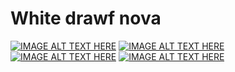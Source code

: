 # White drawf nova
[![IMAGE ALT TEXT HERE](http://img.youtube.com/vi/72N1u8_npYA/0.jpg)](http://www.youtube.com/watch?v=72N1u8_npYA)
[![IMAGE ALT TEXT HERE](http://img.youtube.com/vi/V0XKC8L7qpQ/0.jpg)](http://www.youtube.com/watch?v=V0XKC8L7qpQ)
[![IMAGE ALT TEXT HERE](http://img.youtube.com/vi/_L7r4ZcH-Vs/0.jpg)](http://www.youtube.com/watch?v=_L7r4ZcH-Vs)
[![IMAGE ALT TEXT HERE](http://img.youtube.com/vi/dPIY41DX2so/0.jpg)](http://www.youtube.com/watch?v=dPIY41DX2so)
